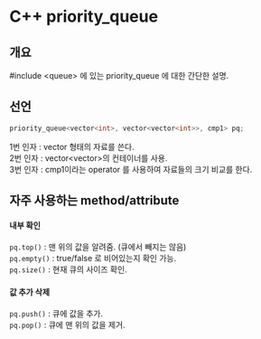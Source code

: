 # C++ priority_queue  
## 개요  
#include \<queue\> 에 있는 priority_queue 에 대한 간단한 설명.  
    
## 선언  
```c
priority_queue<vector<int>, vector<vector<int>>, cmp1> pq; 
```  
1번 인자 : vector<int> 형태의 자료를 쓴다.   
2번 인자 : vector<vector<int>>의 컨테이너를 사용.  
3번 인자 : cmp1이라는 operator 를 사용하여 자료들의 크기 비교를 한다.  
  
## 자주 사용하는 method/attribute  
#### 내부 확인  
`pq.top()`		:	맨 위의 값을 알려줌. (큐에서 빼지는 않음)  
`pq.empty()`	:	true/false 로 비어있는지 확인 가능.  
`pq.size()`		:	현재 큐의 사이즈 확인.  
  
  
#### 값 추가 삭제  
`pq.push()`		:	큐에 값을 추가.  
`pq.pop()`		:	큐에 맨 위의 값을 제거.  
  
  
